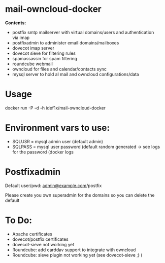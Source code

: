 # mail-owncloud-docker
**Contents:**
- postfix smtp mailserver with virtual domains/users and authentication
  via imap
- postfixadmin to administer email domains/mailboxes
- dovecot imap server
- dovecot sieve for filtering rules
- spamassassin for spam filtering
- roundcube webmail 
- owncloud for files and calendar/contacts sync
- mysql server to hold al mail and owncloud configurations/data

# Usage
docker run -P -d -h <FQDN of server> idef1x/mail-owncloud-docker

# Environment vars to use:
- SQLUSR = mysql admin user (default admin)
- SQLPASS = mysql user password (default random generated -> see logs for the password (docker logs <container ID>

# Postfixadmin
Default user/pwd: admin@example.com/postfix

Please create you own superadmin for the domains so you can delete the default

# To Do:
- Apache certificates
- dovecot/postfix certificates
- dovecot-sieve not working yet
- Roundcube: add carddav support to integrate with owncloud
- Roundcube: sieve plugin not working yet (see dovecot-sieve ;) )

